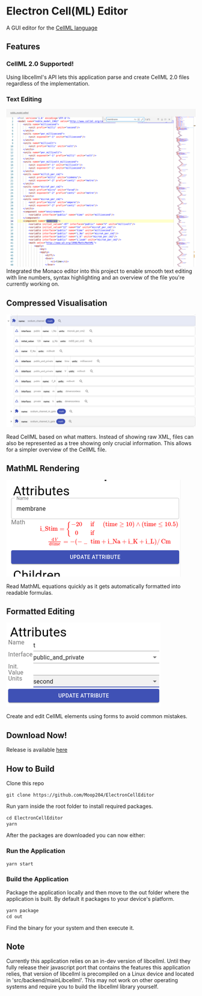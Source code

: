 # Electron Cell(ML) Editor

A GUI editor for the [CellML language](https://www.cellml.org/)

## Features

### CellML 2.0 Supported!
Using libcellml's API lets this application parse and create CellML 2.0 files regardless of the implementation.

### Text Editing
![Text Editor](media/text-navigation.png "Text Editor")
Integrated the Monaco editor into this project to enable smooth text editing with line numbers, syntax highlighting and an overview of the file you're currently working on.

## Compressed Visualisation
![Concise Visualisation](media/encapsulation-concise.png "Concise Visualisation")

Read CellML based on what matters. Instead of showing raw XML, files can also be represented as a tree showing only crucial information. This allows for a simpler overview of the CellML file.

## MathML Rendering
![MathML Visualisation](media/mathml-displayed.png "MathML Visualisation")

Read MathML equations quickly as it gets automatically formatted into readable formulas. 

## Formatted Editing

![Formatted Editing](media/edit-form.png "Formatted Editing")

Create and edit CellML elements using forms to avoid common mistakes. 

## Download Now!
Release is available [here](https://github.com/Moop204/ElectronCellEditor/releases/tag/v1.0.0)



## How to Build

Clone this repo  

```
git clone https://github.com/Moop204/ElectronCellEditor
```

Run yarn inside the root folder to install required packages.  

```
cd ElectronCellEditor
yarn
```

After the packages are downloaded you can now either:

### Run the Application

```
yarn start
```

### Build the Application
Package the application locally and then move to the out folder where the application is built. By default it packages to your device's platform. 

```
yarn package
cd out
```

Find the binary for your system and then execute it.

## Note
Currently this application relies on an in-dev version of libcellml. Until they fully release their javascript port that contains the features this application relies, that version of libcellml is precompiled on a Linux device and located in 'src/backend/mainLibcellml'. This may not work on other operating systems and require you to build the libcellml library yourself.